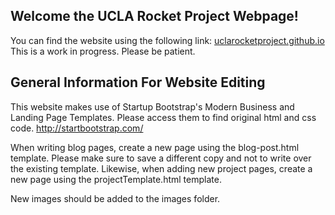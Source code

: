 ## Welcome the UCLA Rocket Project Webpage! 

You can find the website using the following link: <a href =  https://uclarocketproject.github.io/ /> uclarocketproject.github.io </a>
This is a work in progress. Please be patient. 

## General Information For Website Editing

This website makes use of Startup Bootstrap's Modern Business and Landing Page Templates. Please access them to find original html and css code. <a href = http://startbootstrap.com/> http://startbootstrap.com/ </a>
<br>

When writing blog pages, create a new page using the blog-post.html template. Please make sure to save a different copy and not to write over the existing template. Likewise, when adding new project pages, create a new page using the projectTemplate.html template. 
<br>

New images should be added to the images folder.





